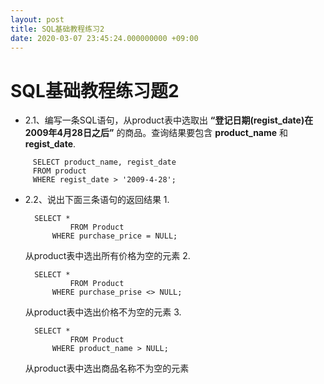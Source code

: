 ```yaml
---
layout: post
title: SQL基础教程练习2
date: 2020-03-07 23:45:24.000000000 +09:00
---
```

# SQL基础教程练习题2
   + 2.1、编写一条SQL语句，从product表中选取出 **“登记日期(regist_date)在2009年4月28日之后”** 的商品。查询结果要包含 **product_name** 和 **regist_date**.
   ```
        SELECT product_name, regist_date
        FROM product
        WHERE regist_date > '2009-4-28';
   ```
   + 2.2、说出下面三条语句的返回结果
      1. 
      ```
        SELECT *
                FROM Product
            WHERE purchase_price = NULL;
      ```
      从product表中选出所有价格为空的元素
      2. 
      ```
        SELECT *
                FROM Product
            WHERE purchase_prise <> NULL;
      ```
      从product表中选出价格不为空的元素
      3. 
      ```
        SELECT *
                FROM Product
            WHERE product_name > NULL;
      ```
      从product表中选出商品名称不为空的元素